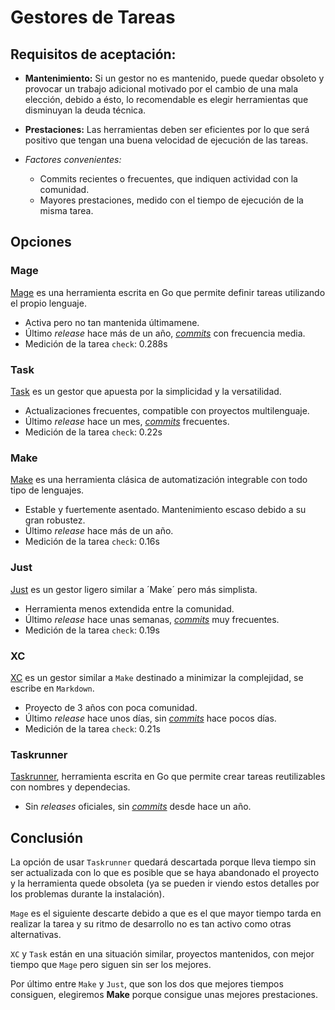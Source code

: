 # Gestores de Tareas
## Requisitos de aceptación:

- **Mantenimiento:** Si un gestor no es mantenido, puede quedar obsoleto y provocar un trabajo adicional motivado por el cambio de una mala elección, debido a ésto, lo recomendable es elegir herramientas que disminuyan la deuda técnica.
  
- **Prestaciones:** Las herramientas deben ser eficientes por lo que será positivo que tengan una buena velocidad de ejecución de las tareas.

- *Factores convenientes:*
    - Commits recientes o frecuentes, que indiquen actividad con la comunidad.
    - Mayores prestaciones, medido con el tiempo de ejecución de la misma tarea.

## Opciones
### Mage
[Mage](https://magefile.org/) es una herramienta escrita en Go que permite definir tareas utilizando el propio lenguaje.

- Activa pero no tan mantenida últimamene.
- Último *release* hace más de un año, [*commits*](https://github.com/magefile/mage/commits/master/) con frecuencia media.
- Medición de la tarea `check`: 0.288s

### Task
[Task](https://taskfile.dev/) es un gestor que apuesta por la simplicidad y la versatilidad.

- Actualizaciones frecuentes, compatible con proyectos multilenguaje.
- Último *release* hace un mes, [*commits*](https://github.com/go-task/task/commits/main/) frecuentes.
- Medición de la tarea `check`: 0.22s

### Make

[Make](https://www.gnu.org/software/make/) es una herramienta clásica de automatización integrable con todo tipo de lenguajes.

- Estable y fuertemente asentado. Mantenimiento escaso debido a su gran robustez.
- Último *release* hace más de un año.
- Medición de la tarea `check`: 0.16s

### Just
[Just](https://just.systems/) es un gestor ligero similar a ´Make´ pero más simplista.

- Herramienta menos extendida entre la comunidad.
- Último *release* hace unas semanas, [*commits*](https://github.com/casey/just/commits/master/) muy frecuentes.
- Medición de la tarea `check`: 0.19s

### XC

[XC](https://xcfile.dev/) es un gestor similar a `Make` destinado a minimizar la complejidad, se escribe en `Markdown`.

- Proyecto de 3 años con poca comunidad.
- Último *release* hace unos días, sin [*commits*](https://github.com/joerdav/xc/commits/main/) hace pocos días.
- Medición de la tarea `check`: 0.21s

### Taskrunner

[Taskrunner](https://github.com/samsarahq/taskrunner), herramienta escrita en Go que permite crear tareas reutilizables con nombres y dependecias.

- Sin *releases* oficiales, sin [*commits*](https://github.com/samsarahq/taskrunner/commits/master/) desde hace un año.

## Conclusión
La opción de usar `Taskrunner` quedará descartada porque lleva tiempo sin ser actualizada con lo que es posible que se haya abandonado el proyecto y la herramienta quede obsoleta (ya se pueden ir viendo estos detalles por los problemas durante la instalación).

`Mage` es el siguiente descarte debido a que es el que mayor tiempo tarda en realizar la tarea y su ritmo de desarrollo no es tan activo como otras alternativas.

`XC` y `Task` están en una situación similar, proyectos mantenidos, con mejor tiempo que `Mage` pero siguen sin ser los mejores.

Por último entre `Make` y `Just`, que son los dos que mejores tiempos consiguen, elegiremos **Make** porque consigue unas mejores prestaciones.
